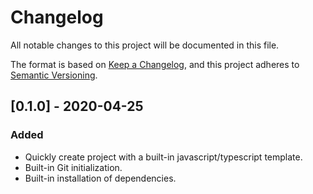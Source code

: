 # Changelog

All notable changes to this project will be documented in this file.

The format is based on [Keep a Changelog](https://keepachangelog.com/en/1.0.0/), and this project adheres to [Semantic Versioning](https://semver.org/spec/v2.0.0.html).

## [0.1.0] - 2020-04-25
### Added
- Quickly create project with a built-in javascript/typescript template.
- Built-in Git initialization.
- Built-in installation of dependencies.
